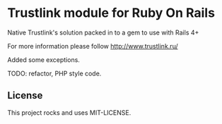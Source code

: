 Trustlink module for Ruby On Rails
==================================

Native Trustlink's solution packed in to a gem to use with Rails 4+

For more information please follow http://www.trustlink.ru/

Added some exceptions.

TODO: refactor, PHP style code.

License
-------
This project rocks and uses MIT-LICENSE.